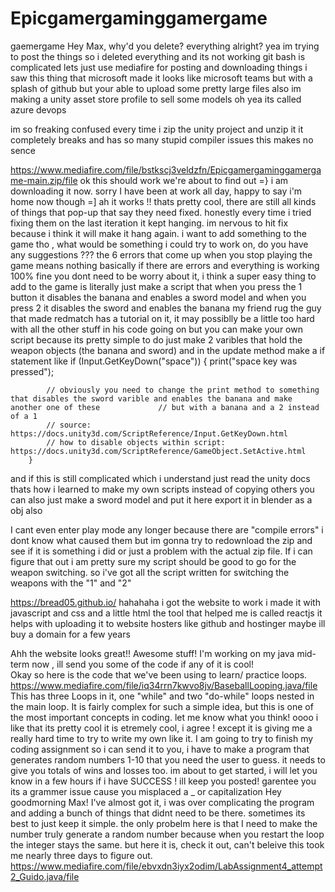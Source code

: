 # Epicgamergaminggamergame
gaemergame
Hey Max, why'd you delete? everything alright?
yea im trying to post the things so i deleted everything and its not working git bash is complicated lets just use mediafire for posting and downloading things i saw this thing that microsoft made it looks like microsoft teams but with a splash of github but your able to upload some pretty large files also im making a unity asset store profile to sell some models 
oh yea its called azure devops

im so freaking confused every time i zip the unity project and unzip it it completely breaks and has so many stupid compiler issues this makes no sence

https://www.mediafire.com/file/bstkscj3veldzfn/Epicgamergaminggamergame-main.zip/file
ok this should work
we're about to find out =} i am downloading it now. sorry I have been at work all day, happy to say i'm home now though  =]
ah it works !! thats pretty cool, there are still all kinds of things that pop-up that say they need fixed. honestly every time i tried fixing them on the last 
iteration it kept hanging. im nervous to hit fix because i think it will make it hang again. i want to add something to the game tho , what would be something i could 
try to work on, do you have any suggestions ???
the 6 errors that come up when you stop playing the game means nothing basically if there are errors and everything is working 100% fine you dont need to be worry about it, i think a super easy thing to add to the game is literally just make a script that when you press the 1 button it disables the banana and enables a sword model and when you press 2 it disables the sword and enables the banana my friend rug the guy that made redmatch has a tutorial on it, it may possiblly be a little too hard with all the other stuff in his code going on but you can make your own script because its pretty simple to do just make 2 varibles that hold the weapon objects (the banana and sword) and in the update method make a if statement like 
if (Input.GetKeyDown("space"))
        {
            print("space key was pressed");
            
            // obviously you need to change the print method to something that disables the sword varible and enables the banana and make another one of these             // but with a banana and a 2 instead of a 1 
            // source: https://docs.unity3d.com/ScriptReference/Input.GetKeyDown.html
            // how to disable objects within script: https://docs.unity3d.com/ScriptReference/GameObject.SetActive.html
        }
        
and if this is still complicated which i understand just read the unity docs thats how i learned to make my own scripts instead of copying others
you can also just make a sword model and put it here export it in blender as a obj also 
                                                     
                                                     
I cant even enter play mode any longer because there are "compile errors" i dont know what caused them but im gonna try to redownload the zip and see if 
it is something i did or just a problem with the actual zip file. If i can figure that out i am pretty sure my script should be good to go for the 
weapon switching.
so i've got all the script written for switching the weapons with the "1" and "2"

https://bread05.github.io/ hahahaha i got the website to work i made it with javascript and css and a little html the tool that helped me is called reactjs it helps with uploading it to website hosters like github and hostinger maybe ill buy a domain for a few years

Ahh the website looks great!! Awesome stuff! I'm working on my java mid-term now , ill send you some of the code if any of it is cool!  
Okay so here is the code that we've been using to learn/ practice loops. https://www.mediafire.com/file/iq34rrn7kwvo8jv/BaseballLooping.java/file 
This has three Loops in it,  one "while" and two "do-while" loops nested in the main loop. It is fairly complex for such a simple idea, but this is one of the most
important concepts in coding. let me know what you think!
oooo i like that its pretty cool 
it is etremely cool, i agree ! except it is giving me a really hard time to try to write my own like it. I am going to try to finish my coding assignment so i can send
it to you, i have to make a program that generates random numbers 1-10 that you need the user to guess. it needs to give you totals of wins and losses too. im about to
get started, i will let you know in a few hours if i have SUCCESS ! ill keep you posted!
garentee you its a grammer issue cause you misplaced a _ or capitalization
Hey goodmorning Max! I've almost got it, i was over complicating the program and adding a bunch of things that didnt need to be there. sometimes its best to just keep 
it simple. the only probelm here is that I need to make the number truly generate a random number because when you restart the loop the integer stays the same.
but here it is, check it out, can't beleive this took me nearly three days to figure out. 
https://www.mediafire.com/file/ebvxdn3iyx2odim/LabAssignment4_attempt2_Guido.java/file
